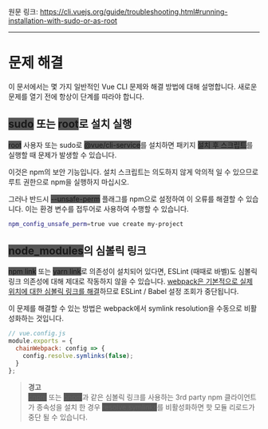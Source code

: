 원문 링크: <https://cli.vuejs.org/guide/troubleshooting.html#running-installation-with-sudo-or-as-root>

---

# 문제 해결

이 문서에서는 몇 가지 일반적인 Vue CLI 문제와 해결 방법에 대해 설명합니다. 새로운 문제를 열기 전에 항상이 단계를 따라야 합니다.

## <span style="background-color: #555;">sudo</span> 또는 <span style="background-color: #555;">root</span>로 설치 실행

<span style="background-color: #555;">root</span> 사용자 또는 sudo로 <span style="background-color: #555;">@vue/cli-service</span>를 설치하면 패키지 <span style="background-color: #555;">설치 후 스크립트</span>를 실행할 때 문제가 발생할 수 있습니다.

이것은 npm의 보안 기능입니다. 설치 스크립트는 의도하지 않게 악의적 일 수 있으므로 루트 권한으로 npm을 실행하지 마십시오.

그러나 반드시 <span style="background-color: #555;">--unsafe-perm</span> 플래그를 npm으로 설정하여 이 오류를 해결할 수 있습니다. 이는 환경 변수를 접두어로 사용하여 수행할 수 있습니다.

```sh
npm_config_unsafe_perm=true vue create my-project
```

## <span style="background-color: #555;">node_modules</span>의 심볼릭 링크

<span style="background-color: #555;">npm link</span> 또는 <span style="background-color: #555;">yarn link</span>로 의존성이 설치되어 있다면, ESLint (때때로 바벨)도 심볼릭 링크 의존성에 대해 제대로 작동하지 않을 수 있습니다. [webpack은 기본적으로 실제 위치에 대한 심볼릭 링크를 해결](https://webpack.js.org/configuration/resolve/#resolvesymlinks)하므로 ESLint / Babel 설정 조회가 중단됩니다.

이 문제를 해결할 수 있는 방법은 webpack에서 symlink resolution을 수동으로 비활성화하는 것입니다.

```js
// vue.config.js
module.exports = {
  chainWebpack: config => {
    config.resolve.symlinks(false);
  }
};
```

> **경고**  
> <span style="background-color: #555;">cnpm</span> 또는 <span style="background-color: #555;">pnpm</span>과 같은 심볼릭 링크를 사용하는 3rd party npm 클라이언트가 종속성을 설치 한 경우 <span style="background-color: #555;">resolve.symlinks</span>를 비활성화하면 핫 모듈 리로드가 중단 될 수 있습니다.
